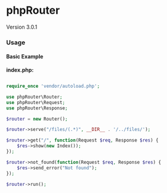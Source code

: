 # phpRouter

Version 3.0.1

### Usage

#### Basic Example

**index.php:**

```php

require_once 'vendor/autoload.php';

use phpRouter\Router;
use phpRouter\Request;
use phpRouter\Response;

$router = new Router();

$router->serve("/files/(.*)", __DIR__ . '/../files/');

$router->get("/", function(Request $req, Response $res) {
    $res->show(new Index());
});

$router->not_found(function(Request $req, Response $res) {
    $res->send_error("Not found");
});

$router->run();

```
